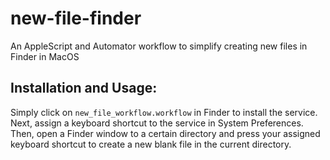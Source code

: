 # new-file-finder
An AppleScript and Automator workflow to simplify creating new files in Finder in MacOS

## Installation and Usage:
Simply click on `new_file_workflow.workflow` in Finder to install the service. Next, assign a keyboard shortcut to the service in System Preferences. Then, open a Finder window to a certain directory and press your assigned keyboard shortcut to create a new blank file in the current directory.
